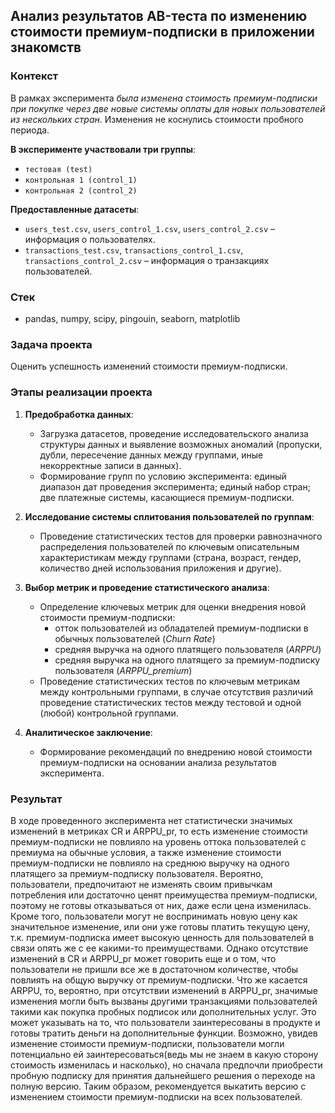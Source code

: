 ## Анализ результатов AB-теста по изменению стоимости премиум-подписки в приложении знакомств

### Контекст
В рамках эксперимента *была изменена стоимость премиум-подписки при покупке через две новые системы оплаты для новых пользователей из нескольких стран*. 
Изменения не коснулись стоимости пробного периода.

**В эксперименте участвовали три группы**:
    
- `тестовая (test)`
- `контрольная 1 (control_1)`
- `контрольная 2 (control_2)` 

**Предоставленные датасеты**:
- `users_test.csv`, `users_control_1.csv`, `users_control_2.csv` – информация о пользователях.
- `transactions_test.csv`, `transactions_control_1.csv`, `transactions_control_2.csv` – информация о транзакциях пользователей.

### Стек
 - pandas, numpy, scipy, pingouin, seaborn, matplotlib

### Задача проекта
Оценить успешность изменений стоимости премиум-подписки.

### Этапы реализации проекта
1. **Предобработка данных**: 
   - Загрузка датасетов, проведение исследовательского анализа структуры данных и выявление возможных аномалий (пропуски, дубли, пересечение данных между группами, иные некорректные записи в данных).
   - Формирование групп по условию эксперимента: единый диапазон дат проведения эксперимента; единый набор стран; две платежные системы, касающиеся премиум-подписки.
2. **Исследование системы сплитования пользователей по группам**:
   - Проведение статистических тестов для проверки равнозначного распределения пользователей по ключевым описательным характеристикам между группами (страна, возраст, гендер, количество дней использования приложения и другие).

3. **Выбор метрик и проведение статистического анализа**:
   - Определение ключевых метрик для оценки внедрения новой стоимости премиум-подписки:
      - отток пользователей из обладателей премиум-подписки в обычных пользователей (*Churn Rate*)
      - средняя выручка на одного платящего пользователя (*ARPPU*)
      - средняя выручка на одного платящего за премиум-подписку пользователя (*ARPPU_premium*)
   - Проведение статистических тестов по ключевым метрикам между контрольными группами, в случае отсутствия различий проведение статистических тестов между тестовой и одной (любой) контрольной группами.
4. **Аналитическое заключение**:
   - Формирование рекомендаций по внедрению новой стоимости премиум-подписки на основании анализа результатов эксперимента.

### Результат
В ходе проведенного эксперимента нет статистически значимых изменений в метриках CR и ARPPU_pr, то есть изменение стоимости премиум-подписки не повлияло на уровень оттока пользователей с премиума на обычные условия, а также изменение стоимости премиум-подписки не повлияло на среднюю выручку на одного платящего за премиум-подписку пользователя. Вероятно, пользователи, предпочитают не изменять своим привычкам потребления или достаточно ценят преимущества премиум-подписки, поэтому не готовы отказываться от них, даже если цена изменилась. Кроме того, пользователи могут не воспринимать новую цену как значительное изменение, или они уже готовы платить текущую цену, т.к. премиум-подписка имеет высокую ценность для пользователей в связи опять же с ее какими-то преимуществами. Однако отсутствие изменений в CR и ARPPU_pr может говорить еще и о том, что пользователи не пришли все же в достаточном количестве, чтобы повлиять на общую выручку от премиум-подписки. Что же касается ARPPU, то, вероятно, при отсутствии изменений в ARPPU_pr, значимые изменения могли быть вызваны другими транзакциями пользователей такими как покупка пробных подписок или дополнительных услуг. Это может указывать на то, что пользователи заинтересованы в продукте и готовы тратить деньги на дополнительные функции. Возможно, увидев изменение стоимости премиум-подписки, пользователи могли потенциально ей заинтересоваться(ведь мы не знаем в какую сторону стоимость изменилась и насколько), но сначала предпочли приобрести пробную подписку для принятия дальнейшего решения о переходе на полную версию. Таким образом, рекомендуется выкатить версию с изменением стоимости премиум-подписки на всех пользователей.
